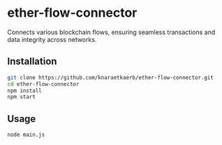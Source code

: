 # ether-flow-connector

Connects various blockchain flows, ensuring seamless transactions and data integrity across networks.

## Installation

```bash
git clone https://github.com/knaraetkaerb/ether-flow-connector.git
cd ether-flow-connector
npm install
npm start
```

## Usage
```bash
node main.js
```
